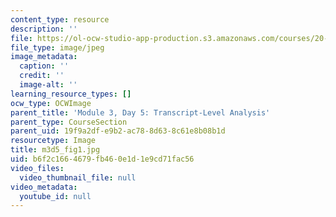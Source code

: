```yaml
---
content_type: resource
description: ''
file: https://ol-ocw-studio-app-production.s3.amazonaws.com/courses/20-109-laboratory-fundamentals-in-biological-engineering-spring-2010/b6f2c1664679fb460e1d1e9cd71fac56_m3d5_fig1.jpg
file_type: image/jpeg
image_metadata:
  caption: ''
  credit: ''
  image-alt: ''
learning_resource_types: []
ocw_type: OCWImage
parent_title: 'Module 3, Day 5: Transcript-Level Analysis'
parent_type: CourseSection
parent_uid: 19f9a2df-e9b2-ac78-8d63-8c61e8b08b1d
resourcetype: Image
title: m3d5_fig1.jpg
uid: b6f2c166-4679-fb46-0e1d-1e9cd71fac56
video_files:
  video_thumbnail_file: null
video_metadata:
  youtube_id: null
---
```

